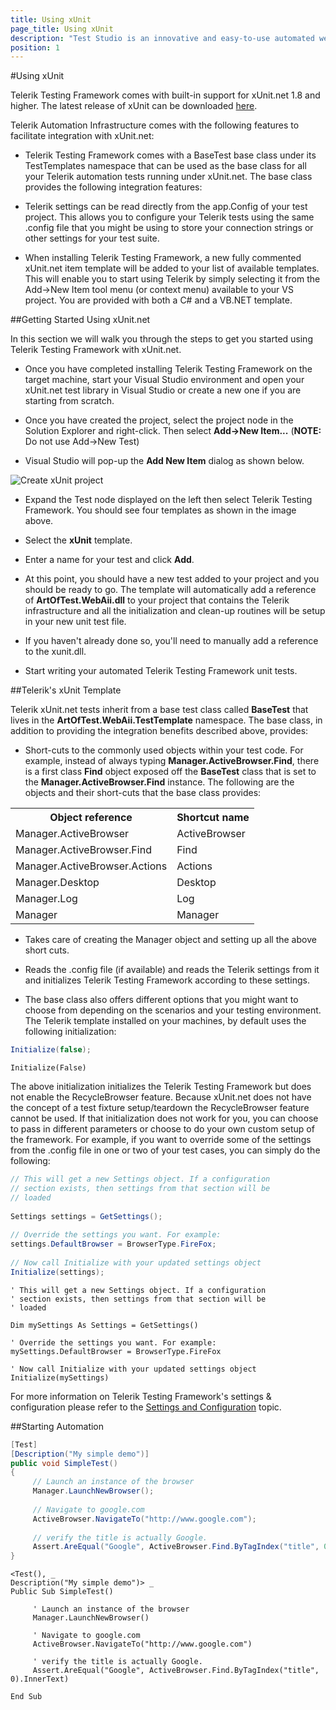 ```yaml
---
title: Using xUnit
page_title: Using xUnit
description: "Test Studio is an innovative and easy-to-use automated web, WPF and load testing solution. Test Studio tests support essential technologies like ASP.NET AJAX, Silverlight, PHP and MVC. HTML5, Testing framework, functional testing, performance testing, load testing, exploratory testing, manual testing."
position: 1
---
```


#Using xUnit

Telerik Testing Framework comes with built-in support for xUnit.net 1.8 and higher. The latest release of xUnit can be downloaded <a href="http://xunit.codeplex.com/releases/view/62840" target="_blank">here</a>.
 
Telerik Automation Infrastructure comes with the following features to facilitate integration with xUnit.net:

* Telerik Testing Framework comes with a BaseTest base class under its TestTemplates namespace that can be used as the base class for all your Telerik automation tests running under xUnit.net. The base class provides the following integration features:

* Telerik settings can be read directly from the app.Config of your test project. This allows you to configure your Telerik tests using the same .config file that you might be using to store your connection strings or other settings for your test suite.

* When installing Telerik Testing Framework, a new fully commented xUnit.net item template will be added to your list of available templates. This will enable you to start using Telerik by simply selecting it from the Add->New Item tool menu (or context menu) available to your VS project. You are provided with both a C# and a VB.NET template.

##Getting Started Using xUnit.net

In this section we will walk you through the steps to get you started using Telerik Testing Framework with xUnit.net.

* Once you have completed installing Telerik Testing Framework on the target machine, start your Visual Studio environment and open your xUnit.net test library in Visual Studio or create a new one if you are starting from scratch.

* Once you have created the project, select the project node in the Solution Explorer and right-click. Then select **Add->New Item...** (**NOTE:** Do not use Add->New Test)

* Visual Studio will pop-up the **Add New Item** dialog as shown below.

![Create xUnit project][1]

* Expand the Test node displayed on the left then select Telerik Testing Framework. You should see four templates as shown in the image above.

* Select the **xUnit** template.

* Enter a name for your test and click **Add**.

* At this point, you should have a new test added to your project and you should be ready to go. The template will automatically add a reference of **ArtOfTest.WebAii.dll** to your project that contains the Telerik infrastructure and all the initialization and clean-up routines will be setup in your new unit test file.

* If you haven't already done so, you'll need to manually add a reference to the xunit.dll.

* Start writing your automated Telerik Testing Framework unit tests.

##Telerik's xUnit Template

Telerik xUnit.net tests inherit from a base test class called **BaseTest** that lives in the **ArtOfTest.WebAii.TestTemplate** namespace. The base class, in addition to providing the integration benefits described above, provides:

* Short-cuts to the commonly used objects within your test code. For example, instead of always typing **Manager.ActiveBrowser.Find**, there is a first class **Find** object exposed off the **BaseTest** class that is set to the **Manager.ActiveBrowser.Find** instance. The following are the objects and their short-cuts that the base class provides:

<table class="docs">
<tr>
	<th>Object reference</th><th>Shortcut name</th>
</tr>
<tr>
	<td>Manager.ActiveBrowser</td>
	<td>ActiveBrowser</td>
</tr>
<tr>
	<td>Manager.ActiveBrowser.Find</td>
	<td>Find</td>
</tr>
<tr>
	<td>Manager.ActiveBrowser.Actions</td>
	<td>Actions</td>
</tr>
<tr>
	<td>Manager.Desktop</td>
	<td>Desktop</td>
</tr>
<tr>
	<td>Manager.Log</td>
	<td>Log</td>
</tr>
<tr>
	<td>Manager</td>
	<td>Manager</td>
</tr>
</table>

* Takes care of creating the Manager object and setting up all the above short cuts.

* Reads the .config file (if available) and reads the Telerik settings from it and initializes Telerik Testing Framework according to these settings.

* The base class also offers different options that you might want to choose from depending on the scenarios and your testing environment. The Telerik template installed on your machines, by default uses the following initialization:

```C#
Initialize(false);
```
```VB
Initialize(False)
```

The above initialization initializes the Telerik Testing Framework but does not enable the RecycleBrowser feature. Because xUnit.net does not have the concept of a test fixture setup/teardown the RecycleBrowser feature cannot be used. If that initialization does not work for you, you can choose to pass in different parameters or choose to do your own custom setup of the framework. For example, if you want to override some of the settings from the .config file in one or two of your test cases, you can simply do the following:

```C#
// This will get a new Settings object. If a configuration
// section exists, then settings from that section will be
// loaded
  
Settings settings = GetSettings();
  
// Override the settings you want. For example:
settings.DefaultBrowser = BrowserType.FireFox;
  
// Now call Initialize with your updated settings object
Initialize(settings);
```
```VB
' This will get a new Settings object. If a configuration
' section exists, then settings from that section will be
' loaded
  
Dim mySettings As Settings = GetSettings()
  
' Override the settings you want. For example:
mySettings.DefaultBrowser = BrowserType.FireFox
  
' Now call Initialize with your updated settings object
Initialize(mySettings)
```

For more information on Telerik Testing Framework's settings & configuration please refer to the <a href="/testing-framework/write-tests-in-code/intermediate-topics-wtc/settings-and-configuration-wtc/settings-class" target="_blank">Settings and Configuration</a> topic.

##Starting Automation


```C#
[Test]
[Description("My simple demo")]
public void SimpleTest()
{
     // Launch an instance of the browser
     Manager.LaunchNewBrowser();
  
     // Navigate to google.com
     ActiveBrowser.NavigateTo("http://www.google.com");
  
     // verify the title is actually Google.
     Assert.AreEqual("Google", ActiveBrowser.Find.ByTagIndex("title", 0).InnerText);
}
```
```VB
<Test(), _
Description("My simple demo")> _
Public Sub SimpleTest()
  
     ' Launch an instance of the browser
     Manager.LaunchNewBrowser()
  
     ' Navigate to google.com
     ActiveBrowser.NavigateTo("http://www.google.com")
  
     ' verify the title is actually Google.
     Assert.AreEqual("Google", ActiveBrowser.Find.ByTagIndex("title", 0).InnerText)
  
End Sub
```

[1]: /img/testing-framework/using-xunit/fig1.png
